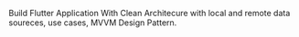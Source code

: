 Build Flutter Application With Clean Architecure with local and remote data soureces, use cases, MVVM Design Pattern.
